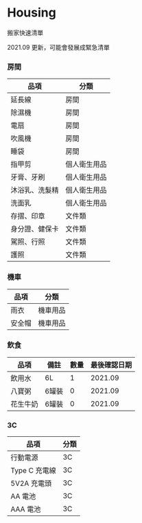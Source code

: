 # Housing
搬家快速清單

2021.09 更新，可能會發展成緊急清單

### 房間
|品項|分類|
|---|---|
|延長線|房間|
|除濕機|房間|
|電扇|房間|
|吹風機|房間|
|睡袋|房間|
|指甲剪|個人衛生用品|
|牙膏、牙刷|個人衛生用品|
|沐浴乳、洗髮精|個人衛生用品|
|洗面乳|個人衛生用品|
|存摺、印章|文件類|
|身分證、健保卡|文件類|
|駕照、行照|文件類|
|護照|文件類|

### 機車
|品項|分類|
|---|---|
|雨衣|機車用品|
|安全帽|機車用品|

### 飲食
|品項|備註|數量|最後確認日期|
|---|---|---|---|
|飲用水|6L|1|2021.09|
|八寶粥|6罐裝|0|2021.09|
|花生牛奶|6罐裝|0|2021.09|

### 3C
|品項|分類|
|---|---|
|行動電源|3C|
|Type C 充電線|3C|
|5V2A 充電頭|3C|
|AA 電池|3C|
|AAA 電池|3C|
